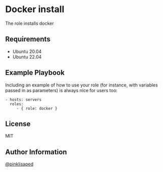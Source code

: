 Docker install
=========
The role installs docker

Requirements
------------

- Ubuntu 20.04
- Ubuntu 22.04


Example Playbook
----------------

Including an example of how to use your role (for instance, with variables passed in as parameters) is always nice for users too:

    - hosts: servers
      roles:
         - { role: docker }

License
-------

MIT

Author Information
------------------

[@pinklisaped](https://github.com/pinklisaped)
